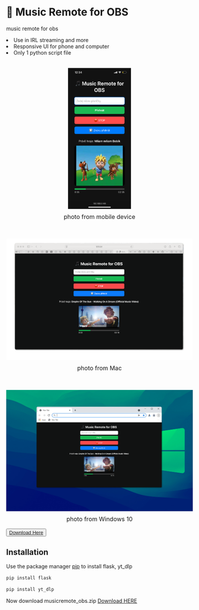 # 🎵 Music Remote for OBS
music remote for obs
<li>Use in IRL streaming and more</li>
<li>Responsive UI for phone and computer</li>
<li>Only 1 python script file</li><br>
<div style="text-align: center; margin-top: 1rem;">
<img src="Images/IMG_1803.png" style="height:380px; width: 170px;">
<p style="margin-top: 0.5rem; font-size: 1rem;">photo from mobile device</p></div><br>
<div style="text-align: center; margin-top: 1rem;">
<img src="Images/Mac-photo.png" style="">
<p style="margin-top: 0.5rem; font-size: 1rem; text-align: center;">photo from Mac</p></div><br>
<div style="text-align: center; margin-top: 1rem;">
<img src="Images/windows-photo.png">
<p style="margin-top: 0.5rem; font-size: 1rem; text-align: center;">photo from Windows 10</p></div>

<button><a href="https://github.com/mongomangoCZcz/Music-Remote-for-OBS/releases/tag/current">Download Here</a></button>

## Installation

Use the package manager [pip](https://pip.pypa.io/en/stable/) to install flask, yt_dlp

```bash
pip install flask
```

```bash
pip install yt_dlp
```

Now download musicremote_obs.zip [Download HERE](https://github.com/mongomangoCZcz/Music-Remote-for-OBS/releases/tag/current)
